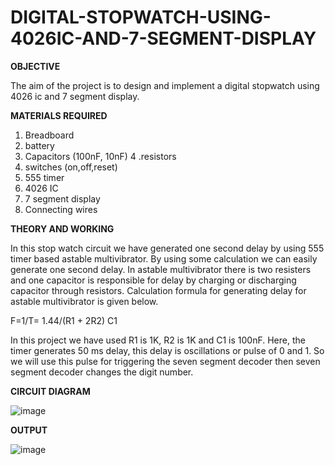 # DIGITAL-STOPWATCH-USING-4026IC-AND-7-SEGMENT-DISPLAY

**OBJECTIVE**

The aim of the project is to design and implement a digital stopwatch using 4026 ic and 7 segment display. 

**MATERIALS REQUIRED**

1. Breadboard 
2. battery 
3. Capacitors (100nF, 10nF) 
4 .resistors 
5. switches (on,off,reset) 
6. 555 timer 
7. 4026 IC 
8. 7 segment display 
9. Connecting wires


**THEORY AND WORKING**

In this stop watch circuit we have generated one second delay by using 555 timer based astable multivibrator. By using some calculation we can easily generate one 
second delay. In astable multivibrator there is two resisters and one capacitor is responsible for delay by charging or discharging capacitor through resistors. 
Calculation formula for generating delay for astable multivibrator is given below. 

F=1/T= 1.44/(R1 + 2R2) C1 

In this project we have used R1 is 1K, R2 is 1K and C1 is 100nF. Here, the timer generates 50 ms delay, this delay is oscillations or pulse of 0 and 1. So we will use this pulse 
for triggering the seven segment decoder then seven segment decoder changes the digit number.

**CIRCUIT DIAGRAM**

![image](https://user-images.githubusercontent.com/87383888/125501612-02dc0789-9395-436a-acd5-68f45d66c057.png)

 **OUTPUT**
 
 ![image](https://user-images.githubusercontent.com/87383888/125501716-c86e760d-057a-4782-aec4-400586e6ce5d.png)


